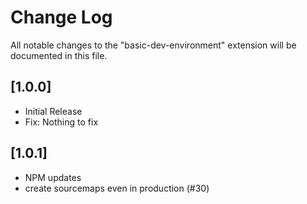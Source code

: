 # Change Log

All notable changes to the "basic-dev-environment" extension will be documented in this file.

<!-- Check [Keep a Changelog](http://keepachangelog.com/) for recommendations on how to structure this file. -->

## [1.0.0]

- Initial Release
- Fix: Nothing to fix

## [1.0.1]

- NPM updates
- create sourcemaps even in production (#30)
